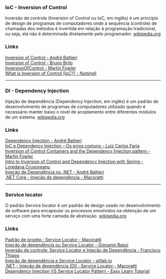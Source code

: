 
### IoC - Inversion of Control

Inversão de controle (Inversion of Control ou IoC, em inglês) é um princípio de design de programas de computadores onde a sequência (controle) de chamadas dos métodos é invertida em relação à programação tradicional, ou seja, ela não é determinada diretamente pelo programador. [wikipedia.org](https://pt.wikipedia.org/wiki/Invers%C3%A3o_de_controle)

### Links
[Inversion of Control - André Baltieri](https://balta.io/blog/inversion-of-control)\
[Inversion of Control - Bruno Brito](https://desenvolvedor.io/blog/ioc-inversion-of-control)\
[InversionOfControl - Martin Fowler](https://martinfowler.com/bliki/InversionOfControl.html)\
[What is Inversion of Control (IoC)? - Nutshell](https://www.youtube.com/watch?v=JM1-WDihR8M)

---

### DI - Dependency Injection

Injeção de dependência (Dependency Injection, em inglês) é um padrão de desenvolvimento de programas de computadores utilizado quando é necessário manter baixo o nível de acoplamento entre diferentes módulos de um sistema. [wikipedia.org](https://pt.wikipedia.org/wiki/Inje%C3%A7%C3%A3o_de_depend%C3%AAncia)

### Links
[Dependency Injection - André Baltieri](https://balta.io/blog/dependency-injection)\
[IoC e Dependency Injection – Os erros comuns - Luiz Carlos Faria](https://gago.io/blog/ioc-e-dependency-injection-os-erros-comuns/)\
[Inversion of Control Containers and the Dependency Injection pattern - Martin Fowler](https://www.martinfowler.com/articles/injection.html)\
[Intro to Inversion of Control and Dependency Injection with Spring - Loredana Crusoveanu](https://www.baeldung.com/inversion-control-and-dependency-injection-in-spring)\
[Injeção de Dependência no .NET - André Baltieri](https://www.youtube.com/watch?v=CbAMyaBWzig)\
[.NET Core - Injeção de dependência - Macoratti](https://www.youtube.com/watch?v=bw-OlSchyWU)

---

### Service locator

O padrão Service locator é um padrão de design usado no desenvolvimento de software para encapsular os processos envolvidos na obtenção de um serviço com uma forte camada de abstração. [wikipedia.org](https://en.wikipedia.org/wiki/Service_locator_pattern)

### Links
[Padrão de projeto : Service Locator - Macoratti](https://www.macoratti.net/20/03/c_servloc1.htm)\
[Injeção de dependência ou Service Locator - Giovanni Bassi](https://www.lambda3.com.br/2009/04/injecao-de-dependencia-ou-service-locator/)\
[Inversão de controle: Service Locator e Injeção de Dependência - Francisco Thiago](https://imasters.com.br/software/inversao-de-controle-service-locator-e-injecao-de-dependencia)\
[Injeção de dependência e Service Locator - gitlab.io](https://ajuda.gitlab.io/guia-rapido/arquitetura/design-patterns/dependency-injection/)\
[.NET - Injeção de dependência (DI) : Service Locator - Macoratti](https://www.youtube.com/watch?v=XO1CoauOUjQ)\
[Dependency Injection VS Service Locator Pattern - Easy Learn Tutorial](https://www.youtube.com/watch?v=PniFqdDJfCg)
